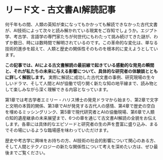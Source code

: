 # リード文 - 古文書AI解読記事

何千年もの間、人類の英知が束になってもかかっても解読できなかった古代文書が、AI技術によって次々と読み解かれている現実をご存知でしょうか。エジプト学、考古学、言語学の専門家たちが何世代にもわたって挑み続けてきた謎が、わずか数日、時には数時間で解明されているのです。この革命的な変化は、単なる技術的進歩を超えて、人類と歴史の関係性そのものを根本的に変えようとしています。

**この記事では、AIによる古文書解読の最前線で起きている感動的な発見の瞬間と、それが私たちの未来に与える影響について、具体的な研究者の体験談とともに詳しく解説します。** 実際に解読に成功した古代文書の事例、研究現場の生々しいドラマ、そして人間とAIが協働で切り開く新たな知の地平線まで、読み物として楽しみながら深く理解できる内容となっています。

第1章では考古学者エミリー・ハリス博士の発見ドラマから始まり、第2章で文字と文明の本質的関係、第3章でAIが発見する古代人の感情、第4章で歴史の空白を埋めるミッシングリンク、第5章で現代研究者とAIの協働現場、第6章で人類の知的遺産継承の未来展望まで、6つの章を通じて古文書AI解読の全貌をお伝えします。各章には具体的なエピソードと研究者の生の声を豊富に盛り込み、まるでその場にいるような臨場感を味わっていただけます。

歴史や考古学に興味をお持ちの方、AI技術の社会的影響について関心のある方、そして人間とテクノロジーの新たな関係性について考えを深めたい方は、ぜひ最後までご覧ください。